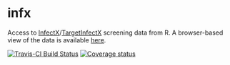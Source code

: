 infx
===
Access to [InfectX](http://www.infectx.ch)/[TargetInfectX](https://www.targetinfectx.ch) screening data from R. A browser-based view of the data is available [here](http://www.infectx.ch/databrowser).

[![Travis-CI Build Status](https://travis-ci.org/nbenn/infx.svg?branch=master)](https://travis-ci.org/nbenn/infx)
[![Coverage status](https://codecov.io/gh/nbenn/infx/branch/master/graph/badge.svg)](https://codecov.io/github/nbenn/infx?branch=master)
